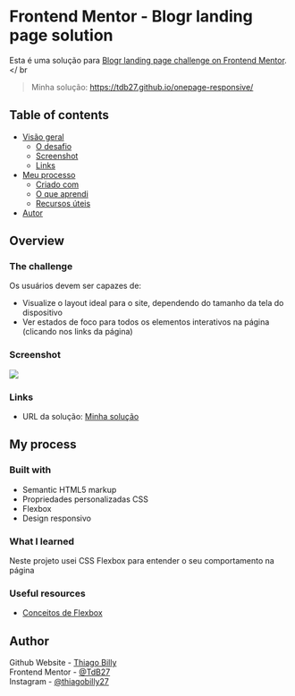 # Frontend Mentor - Blogr landing page solution

Esta é uma solução para [Blogr landing page challenge on Frontend Mentor](https://www.frontendmentor.io/challenges/blogr-landing-page-EX2RLAApP).
</ br
>Minha solução: https://tdb27.github.io/onepage-responsive/

## Table of contents

- [Visão geral](#overview)
  - [O desafio](#the-challenge)
  - [Screenshot](#screenshot)
  - [Links](#links)
- [Meu processo](#my-process)
  - [Criado com](#built-with)
  - [O que aprendi](#what-i-learned)
  - [Recursos úteis](#useful-resources)
- [Autor](#author)

## Overview

### The challenge

Os usuários devem ser capazes de:

- Visualize o layout ideal para o site, dependendo do tamanho da tela do dispositivo
- Ver estados de foco para todos os elementos interativos na página (clicando nos links da página)

### Screenshot

![](./screenshot.jpg)


### Links

- URL da solução: [Minha solução](https://tdb27.github.io/onepage-responsive/)

## My process

### Built with

- Semantic HTML5 markup
- Propriedades personalizadas CSS
- Flexbox
- Design responsivo

### What I learned

Neste projeto usei CSS Flexbox para entender o seu comportamento na página

### Useful resources

- [Conceitos de Flexbox](https://developer.mozilla.org/pt-BR/docs/Web/CSS/CSS_Flexible_Box_Layout/Basic_Concepts_of_Flexbox)

## Author

Github Website - [Thiago Billy](https://github.com/TdB27)
<br />
Frontend Mentor - [@TdB27](https://www.frontendmentor.io/profile/TdB27)
<br />
Instagram - [@thiagobilly27](https://www.instagram.com/thiagobilly27/)
